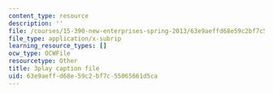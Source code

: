 ```yaml
---
content_type: resource
description: ''
file: /courses/15-390-new-enterprises-spring-2013/63e9aeffd68e59c2bf7c55065661d5ca_IPDZFNh73Kw.vtt
file_type: application/x-subrip
learning_resource_types: []
ocw_type: OCWFile
resourcetype: Other
title: 3play caption file
uid: 63e9aeff-d68e-59c2-bf7c-55065661d5ca
---
```


